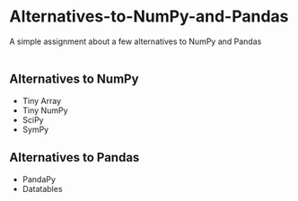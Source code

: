 # Alternatives-to-NumPy-and-Pandas
A simple assignment about a few alternatives to NumPy and Pandas
<br><br>
<h2>Alternatives to NumPy</h2>
<ul>
  <li>Tiny Array</li>
  <li>Tiny NumPy</li>
  <li>SciPy</li>
  <li>SymPy</li>
</ul>
<h2>Alternatives to Pandas</h2>
<ul>
  <li>PandaPy</li>
  <li>Datatables</li>
</ul>

